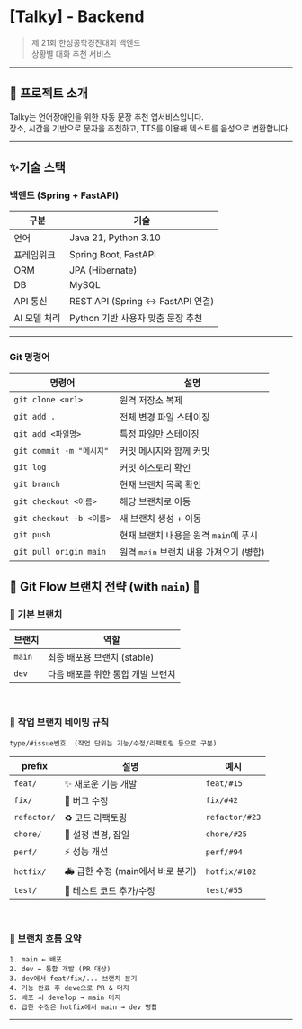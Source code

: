 # [Talky] - Backend

> 제 21회 한성공학경진대회 백엔드  
> 상황별 대화 추천 서비스

---

## 📌 프로젝트 소개

Talky는 언어장애인을 위한 자동 문장 추천 앱서비스입니다.  
장소, 시간을 기반으로 문자을 추천하고, TTS를 이용해 텍스트를 음성으로 변환합니다.

---
## ✨기술 스택

### 백엔드 (Spring + FastAPI)
| 구분 | 기술                             |
|------|--------------------------------|
| 언어 | Java 21, Python 3.10           |
| 프레임워크 | Spring Boot, FastAPI           |
| ORM | JPA (Hibernate)                |
| DB | MySQL                          |
| API 통신 | REST API (Spring ↔ FastAPI 연결) |
| AI 모델 처리 | Python 기반 사용자 맞춤 문장 추천         |

---

### Git 명령어

| 명령어 | 설명 |
| --- | --- |
| `git clone <url>` | 원격 저장소 복제 |
| `git add .` | 전체 변경 파일 스테이징 |
| `git add <파일명>` | 특정 파일만 스테이징 |
| `git commit -m "메시지"` | 커밋 메시지와 함께 커밋 |
| `git log` | 커밋 히스토리 확인 |
| `git branch` | 현재 브랜치 목록 확인 |
| `git checkout <이름>` | 해당 브랜치로 이동 |
| `git checkout -b <이름>` | 새 브랜치 생성 + 이동 |
| `git push` | 현재 브랜치 내용을 원격 `main`에 푸시 |
| `git pull origin main` | 원격 `main` 브랜치 내용 가져오기 (병합) |

## 🌿 Git Flow 브랜치 전략 (with `main`) 🌿


### 🌴 기본 브랜치
| 브랜치 | 역할 |
|--------|------|
| `main`     | 최종 배포용 브랜치 (stable) |
| `dev`  | 다음 배포를 위한 통합 개발 브랜치 |

<br>

### 🌱 **작업 브랜치 네이밍 규칙**

```
type/#issue번호  (작업 단위는 기능/수정/리팩토링 등으로 구분)
``` 


| prefix       | 설명                         | 예시                              |
|--------------|------------------------------|-----------------------------------|
| `feat/`   | ✨ 새로운 기능 개발             | `feat/#15`           |
| `fix/`       | 🐛 버그 수정                    | `fix/#42`     |
| `refactor/`  | ♻️ 코드 리팩토링                | `refactor/#23`       |
| `chore/`     | 🔧 설정 변경, 잡일              | `chore/#25`        |
| `perf/`      | ⚡ 성능 개선                    | `perf/#94`        |
| `hotfix/`    | 🚑 급한 수정 (main에서 바로 분기) | `hotfix/#102`          |
| `test/`      | 🧪 테스트 코드 추가/수정        | `test/#55`    |

<br>

### 🚀 브랜치 흐름 요약

```text
1. main ← 배포
2. dev ← 통합 개발 (PR 대상)
3. dev에서 feat/fix/... 브랜치 분기
4. 기능 완료 후 deve으로 PR & 머지
5. 배포 시 develop → main 머지
6. 급한 수정은 hotfix에서 main → dev 병합
```

---
